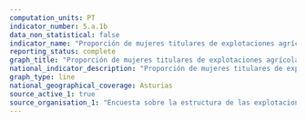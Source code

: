 ```yaml
---
computation_units: PT
indicator_number: 5.a.1b
data_non_statistical: false
indicator_name: "Proporción de mujeres titulares de explotaciones agrícolas en arrendamiento, respecto al total de titulares de explotaciones agrícolas en arrendamiento"
reporting_status: complete
graph_title: "Proporción de mujeres titulares de explotaciones agrícolas en arrendamiento, respecto al total de titulares de explotaciones agrícolas en arrendamiento"
national_indicator_description: "Proporción de mujeres titulares de explotaciones agrícolas en arrendamiento, respecto al total de titulares de explotaciones agrícolas en arrendamiento"
graph_type: line
national_geographical_coverage: Asturias
source_active_1: true
source_organisation_1: "Encuesta sobre la estructura de las explotaciones agrícolas, INE"
---
```

